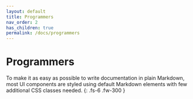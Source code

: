 ```yaml
---
layout: default
title: Programmers
nav_order: 2
has_children: true
permalink: /docs/programmers
---
```


# Programmers

To make it as easy as possible to write documentation in plain Markdown, most UI components are styled using default Markdown elements with few additional CSS classes needed.
{: .fs-6 .fw-300 }
